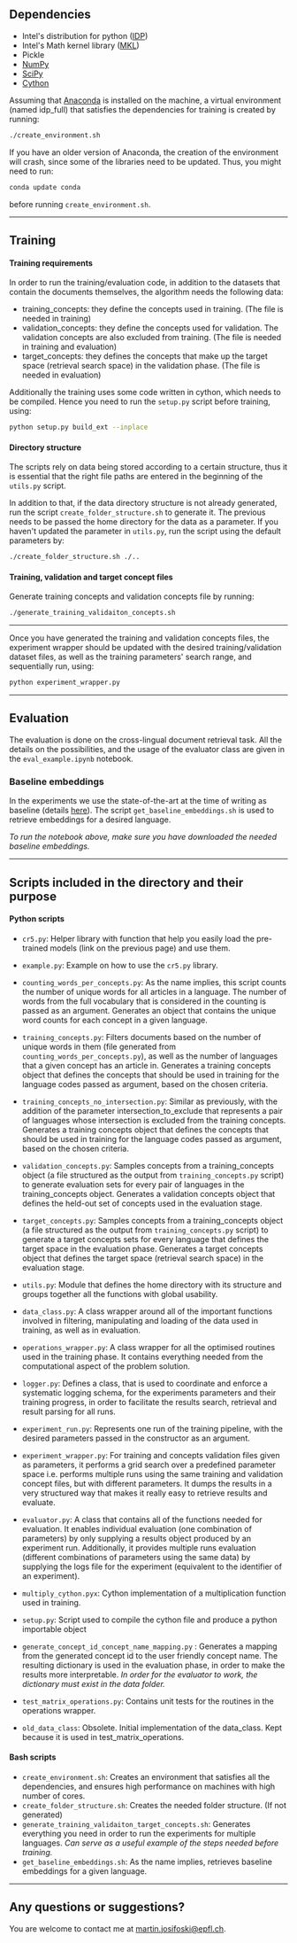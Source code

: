 ## Dependencies

* Intel's distribution for python ([IDP](https://software.intel.com/en-us/distribution-for-python))
* Intel's Math kernel library ([MKL](https://software.intel.com/en-us/mkl))
* Pickle
* [NumPy](http://www.numpy.org/)
* [SciPy](https://www.scipy.org/)
* [Cython](http://cython.org/)

Assuming that [Anaconda](https://www.anaconda.com/download) is installed on the machine, a virtual environment (named idp_full) that satisfies the dependencies for training is created by running:
```bash
./create_environment.sh
```
If you have an older version of Anaconda, the creation of the environment will crash, since some of the libraries need to be updated. Thus, you might need to run:
```bash
conda update conda
```
before running `create_environment.sh`.
___
## Training

#### Training requirements

In order to run the training/evaluation code, in addition to the datasets that contain the documents themselves, the algorithm needs the following data:
* training_concepts: they define the concepts used in training. (The file is needed in training)
* validation_concepts: they define the concepts used for validation. The validation concepts are also excluded from training. (The file is needed in training and evaluation)
* target_concepts: they defines the concepts that make up the target space (retrieval search space) in the validation phase. (The file is needed in evaluation)

Additionally the training uses some code written in cython, which needs to be compiled. Hence you need to run the `setup.py` script before training, using:

```bash
python setup.py build_ext --inplace
```

#### Directory structure

The scripts rely on data being stored according to a certain structure, thus it is essential that the right file paths are entered in the beginning of the `utils.py` script.

In addition to that, if the data directory structure is not already generated, run the script `create_folder_structure.sh` to generate it. The previous needs to be passed the home directory for the data as a parameter. If you haven't updated the parameter in `utils.py`,  run the script using the default parameters by:

```bash
./create_folder_structure.sh ./..
```

#### Training, validation and target concept files

Generate training concepts and validation concepts file by running:

```bash
./generate_training_validaiton_concepts.sh
```
___
Once you have generated the training and validation concepts files, the experiment wrapper should be updated with the desired training/validation dataset files, as well as the training parameters' search range, and sequentially run, using:
```bash
python experiment_wrapper.py
```
___
## Evaluation

The evaluation is done on the cross-lingual document retrieval task. All the details on the possibilities, and the usage of the evaluator class are given in the `eval_example.ipynb` notebook.

### Baseline embeddings

In the experiments we use the state-of-the-art at the time of writing as baseline (details [here](https://arxiv.org/pdf/1710.04087.pdf)). The script `get_baseline_embeddings.sh` is used to retrieve embeddings for a desired language.

*To run the notebook above, make sure you have downloaded the needed baseline embeddings.*
___
## Scripts included in the directory and their purpose

#### Python scripts
* `cr5.py`: Helper library with function that help you easily load the pre-trained models (link on the previous page) and use them.

* `example.py`: Example on how to use the `cr5.py` library.

* `counting_words_per_concepts.py`: As the name implies, this script counts the number of unique words for all articles in a language. The number of words from the full vocabulary that is considered in the counting is passed as an argument. 
Generates an object that contains the unique word counts for each concept in a given language.

* `training_concepts.py`: Filters documents based on the number of unique words in them (file generated from `counting_words_per_concepts.py`), as well as the number of languages that a given concept has an article in.
Generates a training concepts object that defines the concepts that should be used in training for the language codes passed as argument, based on the chosen criteria.

* `training_concepts_no_intersection.py`: Similar as previously, with the addition of the parameter intersection_to_exclude that represents a pair of languages whose intersection is excluded from the training concepts.
Generates a training concepts object that defines the concepts that should be used in training for the language codes passed as argument, based on the chosen criteria.

* `validation_concepts.py`: Samples concepts from a training_concepts object (a file structured as the output from `training_concepts.py` script) to generate evaluation sets for every pair of languages in the training_concepts object. 
Generates a validation concepts object that defines the held-out set of concepts used in the evaluation stage.

* `target_concepts.py`: Samples concepts from a training_concepts object (a file structured as the output from `training_concepts.py` script) to generate a target concepts sets for every language that defines the target space in the evaluation phase.
Generates a target concepts object that defines the target space (retrieval search space) in the evaluation stage.

* `utils.py`: Module that defines the home directory with its structure and groups together all the functions with global usability. 

* `data_class.py`: A class wrapper around all of the important functions involved in filtering, manipulating and loading of the data used in training, as well as in evaluation.

* `operations_wrapper.py`: A class wrapper for all the optimised routines used in the training phase. It contains everything needed from the computational aspect of the problem solution.

* `logger.py`: Defines a class, that is used to coordinate and enforce a systematic logging schema, for the experiments parameters and their training progress, in order to facilitate the results search, retrieval and result parsing for all runs.

* `experiment_run.py`: Represents one run of the training pipeline, with the desired parameters passed in the constructor as an argument.

* `experiment_wrapper.py`: For training and concepts validation files given as parameters, it performs a grid search over a predefined parameter space i.e. performs multiple runs using the same training and validation concept files, but with different parameters. It dumps the results in a very structured way that makes it really easy to retrieve results and evaluate.

* `evaluator.py`: A class that contains all of the functions needed for evaluation. It enables individual evaluation (one combination of parameters) by only supplying a results object produced by an experiment run. Additionally, it provides multiple runs evaluation (different combinations of parameters using the same data) by supplying the logs file for the experiment (equivalent to the identifier of an experiment).
* `multiply_cython.pyx`: Cython implementation of a multiplication function used in training.
* `setup.py`: Script used to compile the cython file and produce a python importable object
* `generate_concept_id_concept_name_mapping.py` : Generates a mapping from the generated concept id to the user friendly concept name. The resulting dictionary is used in the evaluation phase, in order to make the results more interpretable. *In order for the evaluator to work, the dictionary must exist in the data folder.*
* `test_matrix_operations.py`: Contains unit tests for the routines in the operations wrapper.
* `old_data_class`: Obsolete. Initial implementation of the data_class. Kept because it is used in test_matrix_operations.

#### Bash scripts
* `create_environment.sh`: Creates an environment that satisfies all the dependencies, and ensures high performance on machines with high number of cores.
* `create_folder_structure.sh`: Creates the needed folder structure. (If not generated)
* `generate_training_validaiton_target_concepts.sh`: Generates everything you need in order to run the experiments for multiple languages. 
*Can serve as a useful example of the steps needed before training.*
* `get_baseline_embeddings.sh`: As the name implies, retrieves baseline embeddings for a given language.

___

## Any questions or suggestions?
You are welcome to contact me at martin.josifoski@epfl.ch. 